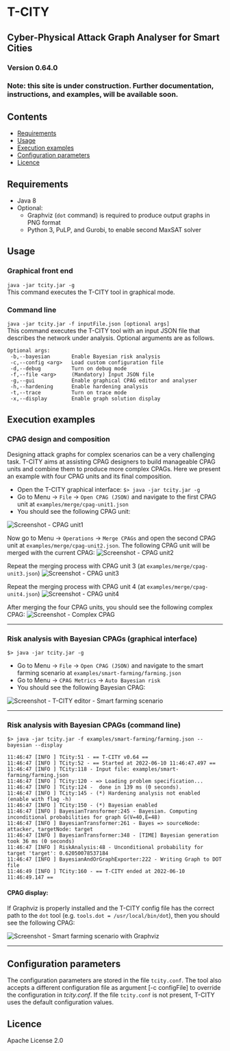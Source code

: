 # T-CITY
## Cyber-Physical Attack Graph Analyser for Smart Cities

### Version 0.64.0
### Note: this site is under construction. Further documentation, instructions, and examples, will be available soon. 

## Contents
- [Requirements](#requirements)
- [Usage](#usage)
- [Execution examples](#execution-examples)
- [Configuration parameters](#configuration-parameters)
- [Licence](#licence)

## Requirements
* Java 8
* Optional: 
  * Graphviz (`dot` command) is required to produce output graphs in PNG format 
  * Python 3, PuLP, and Gurobi, to enable second MaxSAT solver

## Usage

### Graphical front end
```java -jar tcity.jar -g```  
This command executes the T-CITY tool in graphical mode. 

### Command line
```java -jar tcity.jar -f inputFile.json [optional args]```  
This command executes the T-CITY tool with an input JSON file that describes the network under analysis. Optional arguments are as follows. 

```
Optional args: 
 -b,--bayesian       Enable Bayesian risk analysis
 -c,--config <arg>   Load custom configuration file
 -d,--debug          Turn on debug mode
 -f,--file <arg>     (Mandatory) Input JSON file
 -g,--gui            Enable graphical CPAG editor and analyser
 -h,--hardening      Enable hardening analysis
 -t,--trace          Turn on trace mode
 -x,--display        Enable graph solution display
```



## Execution examples

### CPAG design and composition
Designing attack graphs for complex scenarios can be a very challenging task. T-CITY aims at assisting CPAG designers to build manageable CPAG units and combine them to produce more complex CPAGs. Here we present an example with four CPAG units and its final composition. 

- Open the T-CITY graphical interface: `$> java -jar tcity.jar -g`
- Go to Menu -> `File` -> `Open CPAG (JSON)` and navigate to the first CPAG unit at `examples/merge/cpag-unit1.json`
- You should see the following CPAG unit: 

![Screenshot - CPAG unit1](https://github.com/mbarrere/tcity/blob/main/screenshots/cpag-unit1.png)

Now go to Menu -> `Operations` -> `Merge CPAGs` and open the second CPAG unit at `examples/merge/cpag-unit2.json`. The following CPAG unit will be merged with the current CPAG: 
![Screenshot - CPAG unit2](https://github.com/mbarrere/tcity/blob/main/screenshots/cpag-unit2.png)

Repeat the merging process with CPAG unit 3 (at `examples/merge/cpag-unit3.json`)
![Screenshot - CPAG unit3](https://github.com/mbarrere/tcity/blob/main/screenshots/cpag-unit3.png)

Repeat the merging process with CPAG unit 4 (at `examples/merge/cpag-unit4.json`)
![Screenshot - CPAG unit4](https://github.com/mbarrere/tcity/blob/main/screenshots/cpag-unit4.png)


After merging the four CPAG units, you should see the following complex CPAG: 
![Screenshot - Complex CPAG](https://github.com/mbarrere/tcity/blob/main/screenshots/complex-cpag.png)

---

### Risk analysis with Bayesian CPAGs (graphical interface)
```
$> java -jar tcity.jar -g
```
- Go to Menu -> `File` -> `Open CPAG (JSON)` and navigate to the smart farming scenario at `examples/smart-farming/farming.json`
- Go to Menu -> `CPAG Metrics` -> `Auto Bayesian risk`
- You should see the following Bayesian CPAG:

![Screenshot - T-CITY editor - Smart farming scenario](https://github.com/mbarrere/tcity/blob/main/screenshots/cpag-editor-farming.png)

---

### Risk analysis with Bayesian CPAGs (command line)
```
$> java -jar tcity.jar -f examples/smart-farming/farming.json --bayesian --display
```
```
11:46:47 [INFO ] TCity:51 - == T-CITY v0.64 ==
11:46:47 [INFO ] TCity:52 - == Started at 2022-06-10 11:46:47.497 ==
11:46:47 [INFO ] TCity:118 - Input file: examples/smart-farming/farming.json
11:46:47 [INFO ] TCity:120 - => Loading problem specification... 
11:46:47 [INFO ] TCity:124 -  done in 139 ms (0 seconds).
11:46:47 [INFO ] TCity:145 - (*) Hardening analysis not enabled (enable with flag -h)
11:46:47 [INFO ] TCity:150 - (*) Bayesian enabled
11:46:47 [INFO ] BayesianTransformer:245 - Bayesian. Computing inconditional probabilities for graph G(V=40,E=48)
11:46:47 [INFO ] BayesianTransformer:261 - Bayes => sourceNode: attacker, targetNode: target
11:46:47 [INFO ] BayesianTransformer:348 - [TIME] Bayesian generation took 36 ms (0 seconds)
11:46:47 [INFO ] RiskAnalysis:48 - Unconditional probability for target 'target': 0.62050078537184
11:46:47 [INFO ] BayesianAndOrGraphExporter:222 - Writing Graph to DOT file
11:46:49 [INFO ] TCity:160 - == T-CITY ended at 2022-06-10 11:46:49.147 ==
```

#### CPAG display: 
If Graphviz is properly installed and the T-CITY config file has the correct path to the `dot` tool (e.g. `tools.dot = /usr/local/bin/dot`), then you should see the following CPAG: 

![Screenshot - Smart farming scenario with Graphviz](https://github.com/mbarrere/tcity/blob/main/screenshots/farming2-bn.png)

---

## Configuration parameters
The configuration parameters are stored in the file `tcity.conf`.
The tool also accepts a different configuration file as argument [-c configFile] to override the configuration in *tcity.conf*. If the file `tcity.conf` is not present, T-CITY uses the default configuration values.


## Licence
Apache License 2.0
